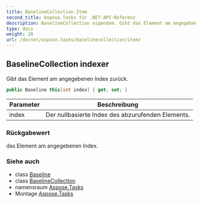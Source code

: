 ```yaml
---
title: BaselineCollection.Item
second_title: Aspose.Tasks für .NET-API-Referenz
description: BaselineCollection eigendom. Gibt das Element am angegebenen Index zurück.
type: docs
weight: 20
url: /de/net/aspose.tasks/baselinecollection/item/
---
```

## BaselineCollection indexer

Gibt das Element am angegebenen Index zurück.

```csharp
public Baseline this[int index] { get; set; }
```

| Parameter | Beschreibung |
| --- | --- |
| index | Der nullbasierte Index des abzurufenden Elements. |

### Rückgabewert

das Element am angegebenen Index.

### Siehe auch

* class [Baseline](../../baseline/)
* class [BaselineCollection](../)
* namensraum [Aspose.Tasks](../../baselinecollection/)
* Montage [Aspose.Tasks](../../../)


